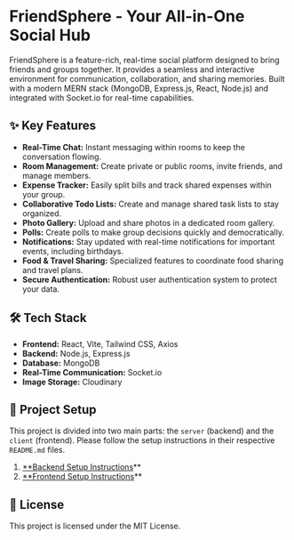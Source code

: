 # FriendSphere - Your All-in-One Social Hub

FriendSphere is a feature-rich, real-time social platform designed to bring friends and groups together. It provides a seamless and interactive environment for communication, collaboration, and sharing memories. Built with a modern MERN stack (MongoDB, Express.js, React, Node.js) and integrated with Socket.io for real-time capabilities.

## ✨ Key Features

- **Real-Time Chat:** Instant messaging within rooms to keep the conversation flowing.
- **Room Management:** Create private or public rooms, invite friends, and manage members.
- **Expense Tracker:** Easily split bills and track shared expenses within your group.
- **Collaborative Todo Lists:** Create and manage shared task lists to stay organized.
- **Photo Gallery:** Upload and share photos in a dedicated room gallery.
- **Polls:** Create polls to make group decisions quickly and democratically.
- **Notifications:** Stay updated with real-time notifications for important events, including birthdays.
- **Food & Travel Sharing:** Specialized features to coordinate food sharing and travel plans.
- **Secure Authentication:** Robust user authentication system to protect your data.

## 🛠️ Tech Stack

- **Frontend:** React, Vite, Tailwind CSS, Axios
- **Backend:** Node.js, Express.js
- **Database:** MongoDB
- **Real-Time Communication:** Socket.io
- **Image Storage:** Cloudinary

## 🚀 Project Setup

This project is divided into two main parts: the `server` (backend) and the `client` (frontend). Please follow the setup instructions in their respective `README.md` files.

1.  [\*\*Backend Setup Instructions](./server/README.md)\*\*
2.  [\*\*Frontend Setup Instructions](./client/README.md)\*\*

## 📄 License

This project is licensed under the MIT License.
